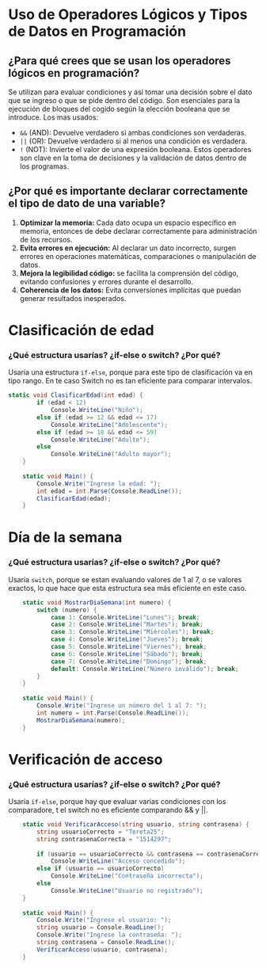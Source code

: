 # Uso de Operadores Lógicos y Tipos de Datos en Programación
## ¿Para qué crees que se usan los operadores lógicos en programación?
Se utilizan para evaluar condiciones y así tomar una decisión sobre el dato que se ingreso o que se pide dentro del código. Son esenciales para la ejecución de bloques del cogido según la elección booleana que se introduce. Los mas usados:
- `&&` (AND): Devuelve verdadero si ambas condiciones son verdaderas.
- `||` (OR): Devuelve verdadero si al menos una condición es verdadera.
- `!` (NOT): Invierte el valor de una expresión booleana.
Estos operadores son clave en la toma de decisiones y la validación de datos dentro de los programas.
## ¿Por qué es importante declarar correctamente el tipo de dato de una variable?

1. **Optimizar la memoria:** Cada dato ocupa un espacio específico en memoria, entonces de debe declarar correctamente para administración de los recursos.
2. **Evita errores en ejecución:** Al declarar un dato incorrecto, surgen errores en operaciones matemáticas, comparaciones o manipulación de datos.
3. **Mejora la legibilidad código:** se facilita la comprensión del código, evitando confusiones y errores durante el desarrollo.
4. **Coherencia de los datos:** Evita conversiones implícitas que puedan generar resultados inesperados.
# Clasificación de edad
### ¿Qué estructura usarías? ¿if-else o switch? ¿Por qué?
Usaría una estructura `if-else`, porque para este tipo de clasificación va en tipo rango. En te caso Switch no es tan eficiente para comparar intervalos.
```csharp
static void ClasificarEdad(int edad) {
        if (edad < 12)
            Console.WriteLine("Niño");
        else if (edad >= 12 && edad <= 17)
            Console.WriteLine("Adolescente");
        else if (edad >= 18 && edad <= 59)
            Console.WriteLine("Adulto");
        else
            Console.WriteLine("Adulto mayor");
    }
    
    static void Main() {
        Console.Write("Ingrese la edad: ");
        int edad = int.Parse(Console.ReadLine());
        ClasificarEdad(edad);
    }
```
# Día de la semana
### ¿Qué estructura usarías? ¿if-else o switch? ¿Por qué?
Usaría `switch`, porque se estan evaluando valores de 1 al 7, o se valores exactos, lo que hace que esta estructura sea más eficiente en este caso.
```csharp
    static void MostrarDiaSemana(int numero) {
        switch (numero) {
            case 1: Console.WriteLine("Lunes"); break;
            case 2: Console.WriteLine("Martes"); break;
            case 3: Console.WriteLine("Miércoles"); break;
            case 4: Console.WriteLine("Jueves"); break;
            case 5: Console.WriteLine("Viernes"); break;
            case 6: Console.WriteLine("Sábado"); break;
            case 7: Console.WriteLine("Domingo"); break;
            default: Console.WriteLine("Número inválido"); break;
        }
    }
    
    static void Main() {
        Console.Write("Ingrese un número del 1 al 7: ");
        int numero = int.Parse(Console.ReadLine());
        MostrarDiaSemana(numero);
    }
```
# Verificación de acceso
### ¿Qué estructura usarías? ¿if-else o switch? ¿Por qué?
Usaría `if-else`, porque hay que evaluar varias condiciones con los comparadore, t el switch no es eficiente comparando && y ||.

```csharp
    static void VerificarAcceso(string usuario, string contrasena) {
        string usuarioCorrecto = "Tereta25";
        string contrasenaCorrecta = "1514297";
        
        if (usuario == usuarioCorrecto && contrasena == contrasenaCorrecta)
            Console.WriteLine("Acceso concedido");
        else if (usuario == usuarioCorrecto)
            Console.WriteLine("Contraseña incorrecta");
        else
            Console.WriteLine("Usuario no registrado");
    }
    
    static void Main() {
        Console.Write("Ingrese el usuario: ");
        string usuario = Console.ReadLine();
        Console.Write("Ingrese la contraseña: ");
        string contrasena = Console.ReadLine();
        VerificarAcceso(usuario, contrasena);
    }
```
